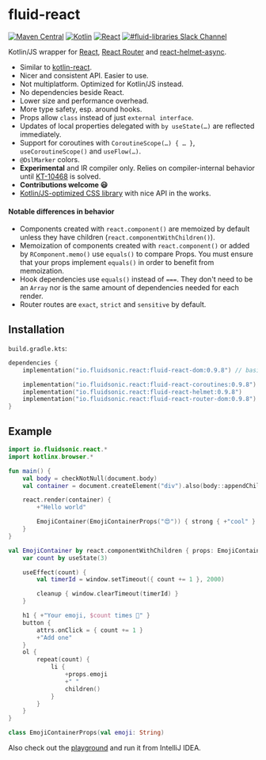 fluid-react
===========

[![Maven Central](https://img.shields.io/maven-central/v/io.fluidsonic.react/fluid-react?label=Maven%20Central)](https://search.maven.org/artifact/io.fluidsonic.react/fluid-react)
[![Kotlin](https://img.shields.io/badge/Kotlin-1.4.30%20(JS)-blue.svg)](https://github.com/JetBrains/kotlin/releases/v1.4.30)
[![React](https://img.shields.io/badge/React-17.0.1-blue.svg)](https://github.com/facebook/react/releases/tag/v17.0.1)
[![#fluid-libraries Slack Channel](https://img.shields.io/badge/slack-%23fluid--libraries-543951.svg?label=Slack)](https://kotlinlang.slack.com/messages/C7UDFSVT2/)

Kotlin/JS wrapper for [React](https://reactjs.org/), [React Router](https://reactrouter.com/) and
[react-helmet-async](https://github.com/staylor/react-helmet-async).

- Similar to [kotlin-react](https://github.com/JetBrains/kotlin-wrappers/tree/master/kotlin-react).
- Nicer and consistent API. Easier to use.
- Not multiplatform. Optimized for Kotlin/JS instead.
- No dependencies beside React.
- Lower size and performance overhead.
- More type safety, esp. around hooks.
- Props allow `class` instead of just `external interface`.
- Updates of local properties delegated with `by useState(…)` are reflected immediately.
- Support for coroutines with `CoroutineScope(…) { … }`, `useCoroutineScope()` and `useFlow(…)`.
- `@DslMarker` colors.
- **Experimental** and IR compiler only. Relies on compiler-internal behavior until [KT-10468](https://youtrack.jetbrains.com/issue/KT-10468) is solved.
- **Contributions welcome 😃**
- [Kotlin/JS-optimized CSS library](https://github.com/fluidsonic/fluid-css) with nice API in the works.

#### Notable differences in behavior

- Components created with `react.component()` are memoized by default unless they have children (`react.componentWithChildren()`).
- Memoization of components created with `react.component()` or added by `RComponent.memo()` use `equals()` to compare Props. You must ensure that your props
  implement `equals()` in order to benefit from memoization.
- Hook dependencies use `equals()` instead of `===`. They don't need to be an `Array` nor is the same amount of dependencies needed for each render.
- Router routes are `exact`, `strict` and `sensitive` by default.

## Installation

`build.gradle.kts`:

```kt
dependencies {
    implementation("io.fluidsonic.react:fluid-react-dom:0.9.8") // basis module

    implementation("io.fluidsonic.react:fluid-react-coroutines:0.9.8") // optional coroutine support
    implementation("io.fluidsonic.react:fluid-react-helmet:0.9.8")     // optional dynamic metadata (react-helmet-async)
    implementation("io.fluidsonic.react:fluid-react-router-dom:0.9.8") // optional routing (react-router)
}
```

## Example

```kt
import io.fluidsonic.react.*
import kotlinx.browser.*

fun main() {
    val body = checkNotNull(document.body)
    val container = document.createElement("div").also(body::appendChild)

    react.render(container) {
        +"Hello world"

        EmojiContainer(EmojiContainerProps("😍")) { strong { +"cool" } }
    }
}

val EmojiContainer by react.componentWithChildren { props: EmojiContainerProps, children ->
    var count by useState(3)

    useEffect(count) {
        val timerId = window.setTimeout({ count += 1 }, 2000)

        cleanup { window.clearTimeout(timerId) }
    }

    h1 { +"Your emoji, $count times 🎉" }
    button {
        attrs.onClick = { count += 1 }
        +"Add one"
    }
    ol {
        repeat(count) {
            li {
                +props.emoji
                +" "
                children()
            }
        }
    }
}

class EmojiContainerProps(val emoji: String)
```

Also check out the [playground](modules/playground) and run it from IntelliJ IDEA.
